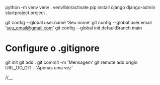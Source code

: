 python -m venv venv
. venv/bin/activate 
pip install django
django-admin startproject project .

git config --global user.name 'Seu nome'
git config --global user.email 'seu_email@gmail.com'
git config --global init.defaultBranch main
# Configure o .gitignore
git init
git add .
git commit -m 'Mensagem'
git remote add origin URL_DO_GIT - 'Apenas uma vez'

//__
